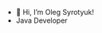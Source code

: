 - 👋 Hi, I’m Oleg Syrotyuk!
- Java Developer

<!---
OlegSyrotyuk/OlegSyrotyuk is a ✨ special ✨ repository because its `README.md` (this file) appears on your GitHub profile.
You can click the Preview link to take a look at your changes.
--->
